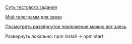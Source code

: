 [Суть тестового задания](https://www.figma.com/design/LgKL98D3xH1VYdGUP1Dui0/Digital-unit----%D0%B2%D0%BD%D1%83%D1%82%D1%80%D0%B5%D0%BD%D0%BD%D0%B8%D0%B5-%D0%B7%D0%B0%D0%B4%D0%B0%D1%87%D0%B8-%D1%8E%D0%BD%D0%B8%D1%82%D0%B0----%D0%BC%D0%B0%D0%BA%D0%B5%D1%82-%D0%BB%D0%B5%D0%BD%D0%B4%D0%B8%D0%BD%D0%B3%D0%B0-%D0%B4%D0%BB%D1%8F-%D1%82%D0%B5%D1%81%D1%82%D0%BE%D0%B2%D0%BE%D0%B3%D0%BE-%D0%B7%D0%B0%D0%B4%D0%B0%D0%BD%D0%B8%D1%8F?node-id=2098-138&t=wZFQpL12jERP922G-0)

[Мой телеграмм для связи](https://t.me/i_paychok)

[Посмотреть развёрнутое приложение можно вот здесь]()

Развернуть локально:
npm install -> npm start

